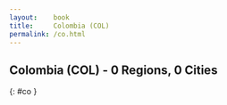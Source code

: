```yaml
---
layout:    book
title:     Colombia (COL)
permalink: /co.html
---
```


## Colombia (COL) - 0 Regions, 0 Cities
{: #co }






 
